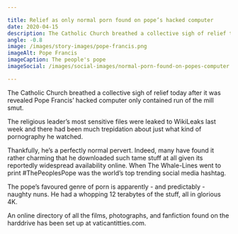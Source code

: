 ```yaml
---

title: Relief as only normal porn found on pope’s hacked computer
date: 2020-04-15
description: The Catholic Church breathed a collective sigh of relief today after it was revealed Pope Francis’ hacked computer only contained run of the mill smut.
angle: -0.8
image: /images/story-images/pope-francis.png
imageAlt: Pope Francis
imageCaption: The people's pope
imageSocial: /images/social-images/normal-porn-found-on-popes-computer.png

---
```


The Catholic Church breathed a collective sigh of relief today after it was revealed Pope Francis’ hacked computer only contained run of the mill smut.

The religious leader’s most sensitive files were leaked to WikiLeaks last week and there had been much trepidation about just what kind of pornography he watched.

Thankfully, he’s a perfectly normal pervert. Indeed, many have found it rather charming that he downloaded such tame stuff at all given its reportedly widespread availability online. When The Whale-Lines went to print #ThePeoplesPope was the world’s top trending social media hashtag.

The pope’s favoured genre of porn is apparently - and predictably - naughty nuns. He had a whopping 12 terabytes of the stuff, all in glorious 4K.

An online directory of all the films, photographs, and fanfiction found on the harddrive has been set up at vaticantitties.com.